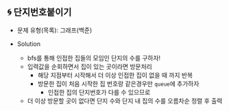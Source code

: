 ## 🌀 단지번호붙이기

- 문제 유형(목록): 그래프(백준)

- Solution
  - bfs를 통해 인접한 집들의 모임인 단지의 수를 구하자!
  - 입력값을 순회하면서 집이 있는 곳이라면 방문처리
    - 해당 지점부터 시작해서 더 이상 인접한 집이 없을 때 까지 반복
    - 방문한 집이 처음 시작한 집 번호랑 같은경우만 `queue`에 추가하자
      - 인접한 집의 단지번호가 다를 수 있으므로
  - 더 이상 방문할 곳이 없다면 단지 수와 단지 내 집의 수를 오름차순 정렬 후 출력
